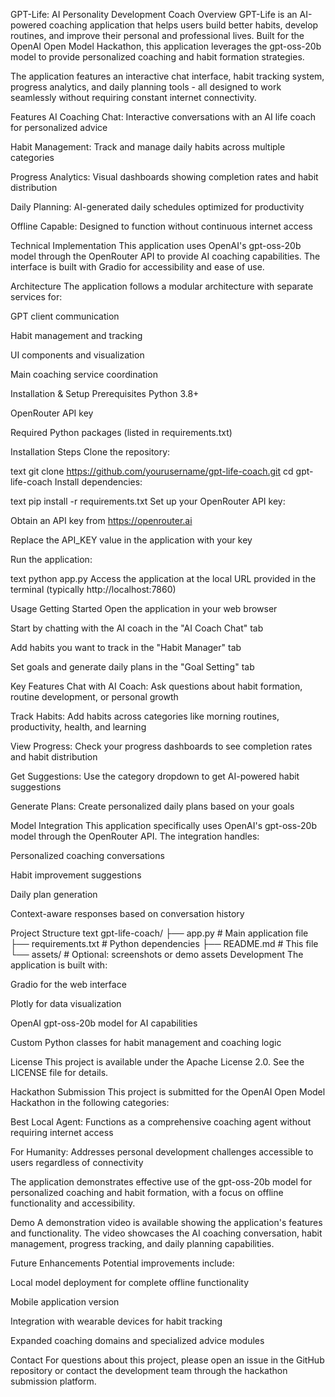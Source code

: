 GPT-Life: AI Personality Development Coach
Overview
GPT-Life is an AI-powered coaching application that helps users build better habits, develop routines, and improve their personal and professional lives. Built for the OpenAI Open Model Hackathon, this application leverages the gpt-oss-20b model to provide personalized coaching and habit formation strategies.

The application features an interactive chat interface, habit tracking system, progress analytics, and daily planning tools - all designed to work seamlessly without requiring constant internet connectivity.

Features
AI Coaching Chat: Interactive conversations with an AI life coach for personalized advice

Habit Management: Track and manage daily habits across multiple categories

Progress Analytics: Visual dashboards showing completion rates and habit distribution

Daily Planning: AI-generated daily schedules optimized for productivity

Offline Capable: Designed to function without continuous internet access

Technical Implementation
This application uses OpenAI's gpt-oss-20b model through the OpenRouter API to provide AI coaching capabilities. The interface is built with Gradio for accessibility and ease of use.

Architecture
The application follows a modular architecture with separate services for:

GPT client communication

Habit management and tracking

UI components and visualization

Main coaching service coordination

Installation & Setup
Prerequisites
Python 3.8+

OpenRouter API key

Required Python packages (listed in requirements.txt)

Installation Steps
Clone the repository:

text
git clone https://github.com/yourusername/gpt-life-coach.git
cd gpt-life-coach
Install dependencies:

text
pip install -r requirements.txt
Set up your OpenRouter API key:

Obtain an API key from https://openrouter.ai

Replace the API_KEY value in the application with your key

Run the application:

text
python app.py
Access the application at the local URL provided in the terminal (typically http://localhost:7860)

Usage
Getting Started
Open the application in your web browser

Start by chatting with the AI coach in the "AI Coach Chat" tab

Add habits you want to track in the "Habit Manager" tab

Set goals and generate daily plans in the "Goal Setting" tab

Key Features
Chat with AI Coach: Ask questions about habit formation, routine development, or personal growth

Track Habits: Add habits across categories like morning routines, productivity, health, and learning

View Progress: Check your progress dashboards to see completion rates and habit distribution

Get Suggestions: Use the category dropdown to get AI-powered habit suggestions

Generate Plans: Create personalized daily plans based on your goals

Model Integration
This application specifically uses OpenAI's gpt-oss-20b model through the OpenRouter API. The integration handles:

Personalized coaching conversations

Habit improvement suggestions

Daily plan generation

Context-aware responses based on conversation history

Project Structure
text
gpt-life-coach/
├── app.py                 # Main application file
├── requirements.txt       # Python dependencies
├── README.md             # This file
└── assets/               # Optional: screenshots or demo assets
Development
The application is built with:

Gradio for the web interface

Plotly for data visualization

OpenAI gpt-oss-20b model for AI capabilities

Custom Python classes for habit management and coaching logic

License
This project is available under the Apache License 2.0. See the LICENSE file for details.

Hackathon Submission
This project is submitted for the OpenAI Open Model Hackathon in the following categories:

Best Local Agent: Functions as a comprehensive coaching agent without requiring internet access

For Humanity: Addresses personal development challenges accessible to users regardless of connectivity

The application demonstrates effective use of the gpt-oss-20b model for personalized coaching and habit formation, with a focus on offline functionality and accessibility.

Demo
A demonstration video is available showing the application's features and functionality. The video showcases the AI coaching conversation, habit management, progress tracking, and daily planning capabilities.

Future Enhancements
Potential improvements include:

Local model deployment for complete offline functionality

Mobile application version

Integration with wearable devices for habit tracking

Expanded coaching domains and specialized advice modules

Contact
For questions about this project, please open an issue in the GitHub repository or contact the development team through the hackathon submission platform.

